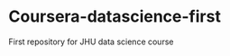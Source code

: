 Coursera-datascience-first
==========================

First repository for JHU data science course
